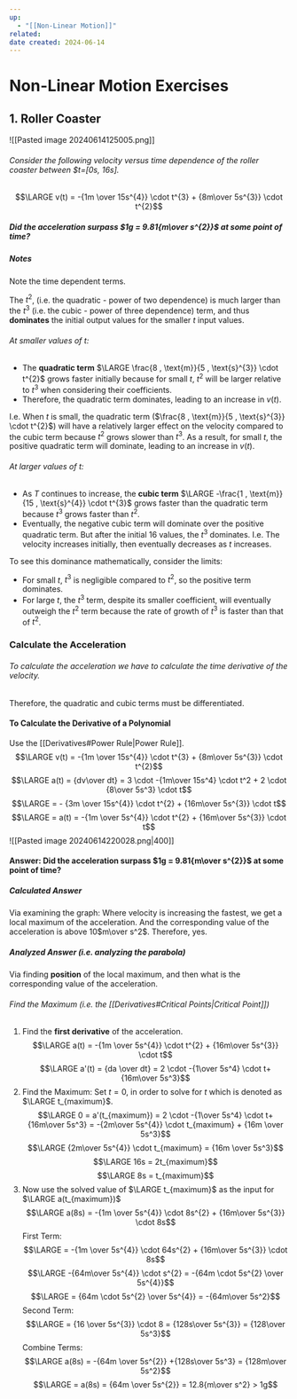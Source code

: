 ```yaml
---
up:
  - "[[Non-Linear Motion]]"
related: 
date created: 2024-06-14
---
```

# Non-Linear Motion Exercises
## 1. Roller Coaster
![[Pasted image 20240614125005.png]]
###### Consider the following velocity versus time dependence of the roller coaster between $t=[0s, 16s].
$$\LARGE v(t) = -{1m \over 15s^{4}} \cdot t^{3} + {8m\over 5s^{3}} \cdot t^{2}$$
##### Did the acceleration surpass $1g = 9.81{m\over s^{2}}$ at some point of time?

##### Notes
Note the time dependent terms.

The $t^{2}$, (i.e. the quadratic - power of two dependence) is much larger than the $t^{3}$ (i.e. the cubic - power of three dependence) term, and thus **dominates** the initial output values for the smaller $t$ input values.
###### At smaller values of $t$:
- The **quadratic term** $\LARGE \frac{8 , \text{m}}{5 , \text{s}^{3}} \cdot t^{2}$ grows faster initially because for small $t$, $t^2$ will be larger relative to $t^3$ when considering their coefficients.
- Therefore, the quadratic term dominates, leading to an increase in $v(t)$.

I.e. When $t$ is small, the quadratic term ($\frac{8 , \text{m}}{5 , \text{s}^{3}} \cdot t^{2}$) will have a relatively larger effect on the velocity compared to the cubic term because $t^2$ grows slower than $t^3$.
	As a result, for small $t$, the positive quadratic term will dominate, leading to an increase in $v(t)$.
###### At larger values of $t$:
- As $T$ continues to increase, the **cubic term** $\LARGE -\frac{1 , \text{m}}{15 , \text{s}^{4}} \cdot t^{3}$ grows faster than the quadratic term because $t^3$ grows faster than $t^2$.
- Eventually, the negative cubic term will dominate over the positive quadratic term.
		But after the initial 16 values, the $t^{3}$ dominates.
			I.e. The velocity increases initially, then eventually decreases as $t$ increases. 

To see this dominance mathematically, consider the limits:
- For small $t$, $t^3$ is negligible compared to $t^2$, so the positive term dominates.
- For large $t$, the $t^3$ term, despite its smaller coefficient, will eventually outweigh the $t^2$ term because the rate of growth of $t^3$ is faster than that of $t^2$.
### Calculate the Acceleration
###### To calculate the acceleration we have to calculate the time derivative of the velocity.
Therefore, the quadratic and cubic terms must be differentiated.  
#### To Calculate the Derivative of a Polynomial
Use the [[Derivatives#Power Rule|Power Rule]].
$$\LARGE v(t) = -{1m \over 15s^{4}} \cdot t^{3} + {8m\over 5s^{3}} \cdot t^{2}$$
$$\LARGE a(t) = {dv\over dt} = 3 \cdot -{1m\over 15s^4} \cdot t^2 + 2 \cdot {8\over 5s^3} \cdot t$$
$$\LARGE = - {3m \over 15s^{4}} \cdot t^{2} + {16m\over 5s^{3}} \cdot t$$
$$\LARGE = a(t) = -{1m \over 5s^{4}} \cdot t^{2} + {16m\over 5s^{3}} \cdot t$$
![[Pasted image 20240614220028.png|400]]

#### Answer: Did the acceleration surpass $1g = 9.81{m\over s^{2}}$ at some point of time?
##### Calculated Answer
Via examining the graph:
	Where velocity is increasing the fastest, we get a local maximum of the acceleration.
		And the corresponding value of the acceleration is above 10$m\over s^2$.
			Therefore, yes.
##### Analyzed Answer (i.e. analyzing the parabola)
Via finding **position** of the local maximum, and then what is the corresponding value of the acceleration. 
###### Find the Maximum (i.e. the [[Derivatives#Critical Points|Critical Point]])
1. Find the **first derivative** of the acceleration.
	$$\LARGE a(t) = -{1m \over 5s^{4}} \cdot t^{2} + {16m\over 5s^{3}} \cdot t$$
	$$\LARGE a'(t) = {da \over dt} = 2 \cdot -{1\over 5s^4} \cdot t+ {16m\over 5s^3}$$
2. Find the Maximum: Set $t = 0$, in order to solve for $t$ which is denoted as $\LARGE t_{maximum}$.
	$$\LARGE 0 = a'(t_{maximum}) = 2 \cdot -{1\over 5s^4} \cdot t+ {16m\over 5s^3} = -{2m\over 5s^{4}} \cdot t_{maximum} + {16m \over 5s^3}$$
	$$\LARGE {2m\over 5s^{4}} \cdot t_{maximum} = {16m \over 5s^3}$$
	$$\LARGE 16s = 2t_{maximum}$$
	$$\LARGE 8s = t_{maximum}$$
3. Now use the solved value of $\LARGE t_{maximum}$ as the input for $\LARGE a(t_{maximum})$
	$$\LARGE a(8s) = -{1m \over 5s^{4}} \cdot 8s^{2} + {16m\over 5s^{3}} \cdot 8s$$
	First Term:
	$$\LARGE = -{1m \over 5s^{4}} \cdot 64s^{2} + {16m\over 5s^{3}} \cdot 8s$$
	$$\LARGE -{64m\over 5s^{4}} \cdot s^{2} = -{64m \cdot 5s^{2} \over 5s^{4}}$$
	$$\LARGE = {64m \cdot 5s^{2} \over 5s^{4}} = -{64m\over 5s^2}$$
	Second Term:
	$$\LARGE = {16 \over 5s^{3}} \cdot 8 = {128s\over 5s^{3}} = {128\over 5s^3}$$
	Combine Terms:	
	$$\LARGE a(8s) = -{64m \over 5s^{2}} +{128s\over 5s^3} = {128m\over 5s^2}$$
	$$\LARGE = a(8s) = {64m \over 5s^{2}} = 12.8{m\over s^2} > 1g$$
